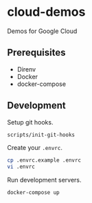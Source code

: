 # cloud-demos

Demos for Google Cloud

## Prerequisites

* Direnv
* Docker
* docker-compose

## Development

Setup git hooks.

```bash
scripts/init-git-hooks
```

Create your `.envrc`.

```bash
cp .envrc.example .envrc
vi .envrc
```

Run development servers.

```bash
docker-compose up
```
